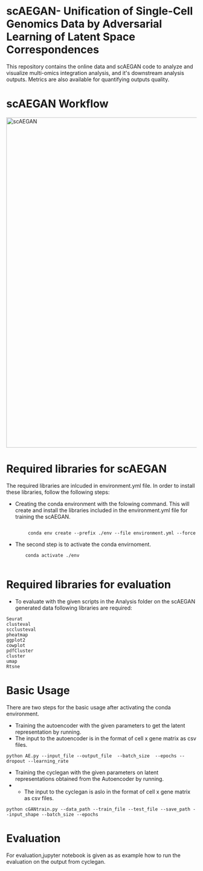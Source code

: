 # scAEGAN- Unification of Single-Cell Genomics Data by Adversarial Learning of Latent Space Correspondences 
This repository contains the online data and scAEGAN code to analyze and visualize multi-omics integration analysis, and it's downstream analysis outputs. Metrics are also available for quantifying outputs quality.

# scAEGAN Workflow
<img width="873" alt="scAEGAN" src="https://user-images.githubusercontent.com/70262340/150944062-c9c72e62-ee8b-41f2-8d97-8d7e8711529a.PNG">



# Required libraries for scAEGAN

The required libraries are inlcuded in environment.yml file. In order to install these libraries, follow the following steps:

* Creating the conda environment with the folowing command. This will create and install the libraries included in the environment.yml file for training the scAEGAN.
```

        conda env create --prefix ./env --file environment.yml --force
 ```

* The second step is to activate the conda envirnoment. 
```
       conda activate ./env
       
```
# Required libraries for evaluation

* To evaluate with the given scripts in the Analysis folder on the scAEGAN generated data following libraries are required: 
```
Seurat
clusteval
scclusteval
pheatmap
ggplot2
cowplot
pdfCluster
cluster
umap
Rtsne

```
# Basic Usage
There are two steps for the basic usage after activating the conda environment.
*  Training the autoencoder with the given parameters to get the latent representation by running. 
*  The input to the autoencoder is in the format of cell x gene matrix as csv files.
```
python AE.py --input_file --output_file  --batch_size  --epochs --dropout --learning_rate
```
*  Training the cyclegan with the given parameters on latent representations obtained from the Autoencoder by running.
*  *  The input to the cyclegan is aslo in the format of cell x gene matrix as csv files.

```
python cGANtrain.py --data_path --train_file --test_file --save_path --input_shape --batch_size --epochs
```

# Evaluation
For evaluation,jupyter notebook is given as as example how to run the evaluation on the output from cyclegan.
